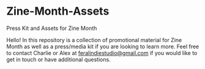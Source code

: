 # Zine-Month-Assets
Press Kit and Assets for Zine Month

Hello! In this repository is a collection of promotional material for Zine Month as well as a press/media kit if you are looking to learn more.
Feel free to contact Charlie or Alex at feralindiestudio@gmail.com if you would like to get in touch or have additional questions.
